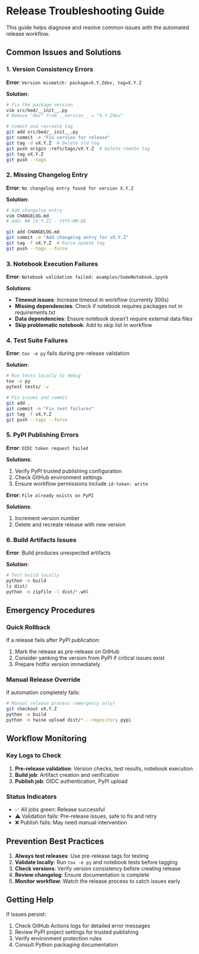 # Release Troubleshooting Guide

This guide helps diagnose and resolve common issues with the automated release workflow.

## Common Issues and Solutions

### 1. Version Consistency Errors

**Error**: `Version mismatch: package=X.Y.Zdev, tag=X.Y.Z`

**Solution**:
```bash
# Fix the package version
vim src/bed/__init__.py
# Remove "dev" from __version__ = "X.Y.Zdev"

# Commit and recreate tag
git add src/bed/__init__.py
git commit -m "Fix version for release"
git tag -d vX.Y.Z  # Delete old tag
git push origin :refs/tags/vX.Y.Z  # Delete remote tag
git tag vX.Y.Z
git push --tags
```

### 2. Missing Changelog Entry

**Error**: `No changelog entry found for version X.Y.Z`

**Solution**:
```bash
# Add changelog entry
vim CHANGELOG.md
# Add: ## [X.Y.Z] - YYYY-MM-DD

git add CHANGELOG.md
git commit -m "Add changelog entry for vX.Y.Z"
git tag -f vX.Y.Z  # Force update tag
git push --tags --force
```

### 3. Notebook Execution Failures

**Error**: `Notebook validation failed: examples/SomeNotebook.ipynb`

**Solutions**:
- **Timeout issues**: Increase timeout in workflow (currently 300s)
- **Missing dependencies**: Check if notebook requires packages not in requirements.txt
- **Data dependencies**: Ensure notebook doesn't require external data files
- **Skip problematic notebook**: Add to skip list in workflow

### 4. Test Suite Failures

**Error**: `tox -e py` fails during pre-release validation

**Solution**:
```bash
# Run tests locally to debug
tox -e py
pytest tests/ -v

# Fix issues and commit
git add .
git commit -m "Fix test failures"
git tag -f vX.Y.Z
git push --tags --force
```

### 5. PyPI Publishing Errors

**Error**: `OIDC token request failed`

**Solutions**:
1. Verify PyPI trusted publishing configuration
2. Check GitHub environment settings
3. Ensure workflow permissions include `id-token: write`

**Error**: `File already exists on PyPI`

**Solutions**:
1. Increment version number
2. Delete and recreate release with new version

### 6. Build Artifacts Issues

**Error**: Build produces unexpected artifacts

**Solution**:
```bash
# Test build locally
python -m build
ls dist/
python -m zipfile -l dist/*.whl
```

## Emergency Procedures

### Quick Rollback
If a release fails after PyPI publication:
1. Mark the release as pre-release on GitHub
2. Consider yanking the version from PyPI if critical issues exist
3. Prepare hotfix version immediately

### Manual Release Override
If automation completely fails:
```bash
# Manual release process (emergency only)
git checkout vX.Y.Z
python -m build
python -m twine upload dist/* --repository pypi
```

## Workflow Monitoring

### Key Logs to Check
1. **Pre-release validation**: Version checks, test results, notebook execution
2. **Build job**: Artifact creation and verification
3. **Publish job**: OIDC authentication, PyPI upload

### Status Indicators
- ✅ All jobs green: Release successful
- ⚠️ Validation fails: Pre-release issues, safe to fix and retry
- ❌ Publish fails: May need manual intervention

## Prevention Best Practices

1. **Always test releases**: Use pre-release tags for testing
2. **Validate locally**: Run `tox -e py` and notebook tests before tagging
3. **Check versions**: Verify version consistency before creating release
4. **Review changelog**: Ensure documentation is complete
5. **Monitor workflow**: Watch the release process to catch issues early

## Getting Help

If issues persist:
1. Check GitHub Actions logs for detailed error messages
2. Review PyPI project settings for trusted publishing
3. Verify environment protection rules
4. Consult Python packaging documentation